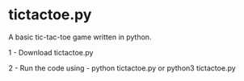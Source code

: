 # tictactoe.py
A basic tic-tac-toe game written in python.

1 - Download tictactoe.py

2 - Run the code using - python tictactoe.py or python3 tictactoe.py
